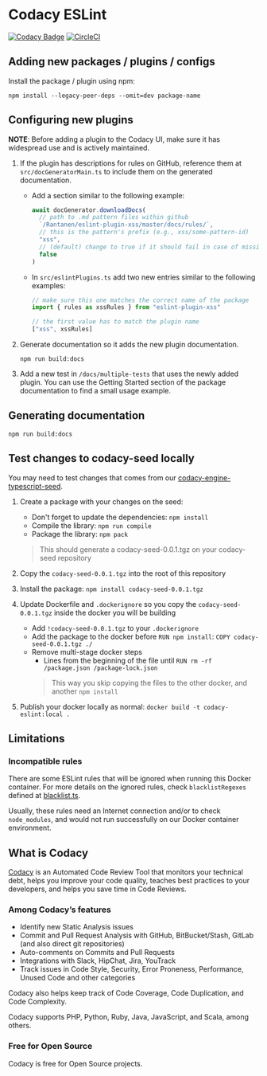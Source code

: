 # Codacy ESLint

[![Codacy Badge](https://app.codacy.com/project/badge/Grade/88324e5ee7464c62abe07115b884c6a9)](https://app.codacy.com/gh/codacy/codacy-eslint/dashboard?utm_source=gh&utm_medium=referral&utm_content=&utm_campaign=Badge_grade)
[![CircleCI](https://circleci.com/gh/codacy/codacy-eslint.svg?style=svg)](https://circleci.com/gh/codacy/codacy-eslint)

## Adding new packages / plugins / configs

Install the package / plugin using npm:
```shell
npm install --legacy-peer-deps --omit=dev package-name
```

## Configuring new plugins

**NOTE**: Before adding a plugin to the Codacy UI, make sure it has widespread use and is actively maintained.

1.  If the plugin has descriptions for rules on GitHub, reference them
    at `src/docGeneratorMain.ts` to include them on the generated documentation.

    -   Add a section similar to the following example:
        ```typescript
        await docGenerator.downloadDocs(
          // path to .md pattern files within github
          `/Rantanen/eslint-plugin-xss/master/docs/rules/`,
          // this is the pattern's prefix (e.g., xss/some-pattern-id)
          "xss",
          // (default) change to true if it should fail in case of missing .md files for any pattern
          false
        )
        ```

    -   In `src/eslintPlugins.ts` add two new entries similar to the following examples:
        ```typescript
        // make sure this one matches the correct name of the package
        import { rules as xssRules } from "eslint-plugin-xss"
        ```
        ```typescript
        // the first value has to match the plugin name  
        ["xss", xssRules]  
        ```

2.  Generate documentation so it adds the new plugin documentation.

    ```shell
    npm run build:docs
    ```

3.  Add a new test in `/docs/multiple-tests` that uses the newly added plugin.
    You can use the Getting Started section of the package documentation to find a small usage example. 

## Generating documentation

```shell
npm run build:docs
```

## Test changes to codacy-seed locally

You may need to test changes that comes from our [codacy-engine-typescript-seed](https://github.com/codacy/codacy-engine-typescript-seed).

1.  Create a package with your changes on the seed:
    *   Don't forget to update the dependencies: `npm install`
    *   Compile the library: `npm run compile`
    *   Package the library: `npm pack`
    > This should generate a codacy-seed-0.0.1.tgz on your codacy-seed repository

2.  Copy the `codacy-seed-0.0.1.tgz` into the root of this repository

3.  Install the package: `npm install codacy-seed-0.0.1.tgz`

4.  Update Dockerfile and `.dockerignore` so you copy the `codacy-seed-0.0.1.tgz` inside the docker you will be building
    *   Add `!codacy-seed-0.0.1.tgz` to your `.dockerignore`
    *   Add the package to the docker before `RUN npm install`: `COPY codacy-seed-0.0.1.tgz ./`
    *   Remove multi-stage docker steps
        -   Lines from the beginning of the file until `RUN rm -rf /package.json /package-lock.json`
        > This way you skip copying the files to the other docker, and another `npm install`

5.  Publish your docker locally as normal: `docker build -t codacy-eslint:local .`

## Limitations

### Incompatible rules

There are some ESLint rules that will be ignored when running this Docker container. For more details on the ignored rules, check `blacklistRegexes` defined at [blacklist.ts](src/blacklist.ts).

Usually, these rules need an Internet connection and/or to check `node_modules`, and would not run successfully on our Docker container environment.

## What is Codacy

[Codacy](https://www.codacy.com/) is an Automated Code Review Tool that monitors your technical debt, helps you improve your code quality, teaches best practices to your developers, and helps you save time in Code Reviews.

### Among Codacy’s features

-   Identify new Static Analysis issues
-   Commit and Pull Request Analysis with GitHub, BitBucket/Stash, GitLab (and also direct git repositories)
-   Auto-comments on Commits and Pull Requests
-   Integrations with Slack, HipChat, Jira, YouTrack
-   Track issues in Code Style, Security, Error Proneness, Performance, Unused Code and other categories

Codacy also helps keep track of Code Coverage, Code Duplication, and Code Complexity.

Codacy supports PHP, Python, Ruby, Java, JavaScript, and Scala, among others.

### Free for Open Source

Codacy is free for Open Source projects.
